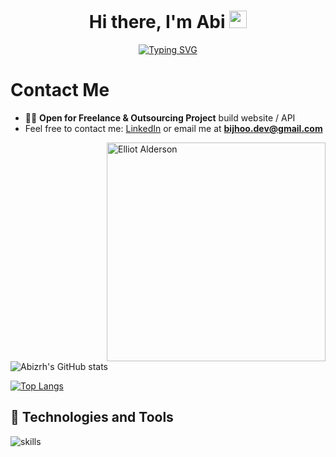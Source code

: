 ## <h1 align="center">Hi there, I'm Abi <img src="https://media.giphy.com/media/hvRJCLFzcasrR4ia7z/giphy.gif" width="28"></h1>
<p align="center">
<a href="https://git.io/typing-svg">
 <img src="https://readme-typing-svg.demolab.com?font=Fira+Code&size=20&duration=3500&pause=1500&background=6DFF2B00&center=true&vCenter=true&width=435&lines=他家好;Welcome+to+my+Profile!;I'm+Tech+enthusiast;Enjoy+to+explore+new+things;Interested+in+web+developer;Follow+me+for+more!" alt="Typing SVG" />
</a>
</p>

# Contact Me

- 👨‍💻 **Open for Freelance & Outsourcing Project** build website / API
- Feel free to contact me: [LinkedIn](https://www.linkedin.com/in/abi-zarah-58048524b/) or email me at **bijhoo.dev@gmail.com**


<img align="right" alt="Elliot Alderson" width="350" src="https://media2.giphy.com/media/WiM5K1e9MtEic/giphy.gif?cid=790b7611017faf1f577ba176c0aecf4628c769c0729bff23&rid=giphy.gif&ct=g">
<!-- [![Typing SVG](https://readme-typing-svg.demolab.com/?lines=Welcome+to+my+Profile!;I'm+Tech+enthusiast;Enjoy+to+explore+new+things)](https://git.io/typing-svg) -->

<!--
**Abizrh/Abizrh** is a ✨ _special_ ✨ repository because its `README.md` (this file) appears on your GitHub profile.

Here are some ideas to get you started:

- 🔭 I’m currently working on ...
- 🌱 I’m currently learning React | Next
- 👯 I’m looking to collaborate on ...
- 🤔 I’m looking for help with ...
- 💬 Ask me about ...
- 📫 How to reach me: ...
- 😄 Pronouns: ...
- ⚡ Fun fact: undefined

dark, radical, merko, gruvbox, tokyonight, onedark, cobalt, synthwave, highcontrast, dracula
 [![Readme Card](https://github-readme-stats.vercel.app/api/pin/?username=Abizrh&repo=Abizrh)](https://github.com/Abizrh/Abizrh) -->
![Abizrh's GitHub stats](https://github-readme-stats.vercel.app/api?username=Abizrh&show_icons=true&theme=tokyonight)

[![Top Langs](https://github-readme-stats.vercel.app/api/top-langs/?username=Abizrh&layout=compact)](https://github.com/Abizrh/github-readme-stats)

## 🔧 Technologies and Tools

![skills](https://skillicons.dev/icons?i=html,css,js,ts,wordpress,nodejs,vue,nuxt,react,astro,mongodb,mysql,postgresql,sequelize,docker,git,express,jquery,vscode&theme=light)
